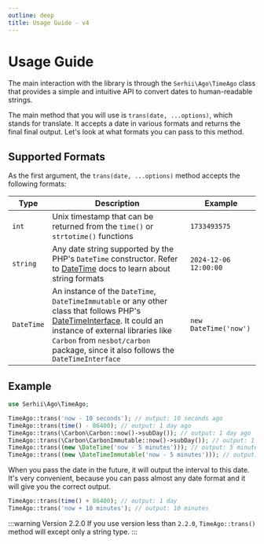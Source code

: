 ```yaml
---
outline: deep
title: Usage Guide - v4
---
```


# Usage Guide
The main interaction with the library is through the `Serhii\Ago\TimeAgo` class that provides a simple and intuitive API to convert dates to human-readable strings.

The main method that you will use is `trans(date, ...options)`, which stands for translate. It accepts a date in various formats and returns the final final output. Let's look at what formats you can pass to this method.

## Supported Formats
As the first argument, the `trans(date, ...options)` method accepts the following formats:

| Type     | Description | Example |
| -------- | ----------- | ------- |
| `int`    | Unix timestamp that can be returned from the `time()` or `strtotime()` functions | `1733493575` |
| `string` | Any date string supported by the PHP's `DateTime` constructor. Refer to [DateTime](https://www.php.net/manual/en/class.datetime.php) docs to learn about string formats | `2024-12-06 12:00:00` |
| `DateTime` | An instance of the `DateTime`, `DateTimeImmutable` or any other class that follows PHP's [DateTimeInterface](https://www.php.net/manual/en/class.datetimeinterface.php). It could an instance of external libraries like `Carbon` from `nesbot/carbon` package, since it also follows the `DateTimeInterface` | `new DateTime('now')` |

## Example
```php
use Serhii\Ago\TimeAgo;

TimeAgo::trans('now - 10 seconds'); // output: 10 seconds ago
TimeAgo::trans(time() - 86400); // output: 1 day ago
TimeAgo::trans(\Carbon\Carbon::now()->subDay()); // output: 1 day ago
TimeAgo::trans(\Carbon\CarbonImmutable::now()->subDay()); // output: 1 day ago
TimeAgo::trans((new \DateTime('now - 5 minutes'))); // output: 5 minutes ago
TimeAgo::trans((new \DateTimeImmutable('now - 5 minutes'))); // output: 5 minutes ago
```

When you pass the date in the future, it will output the interval to this date. It's very convenient, because you can pass almost any date format and it will give you the correct output.

```php
TimeAgo::trans(time() + 86400); // output: 1 day
TimeAgo::trans('now + 10 minutes'); // output: 10 minutes
```

:::warning Version 2.2.0
If you use version less than `2.2.0`, `TimeAgo::trans()` method will except only a string type.
:::
